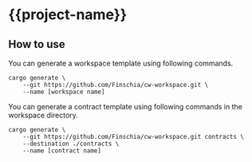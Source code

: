 # {{project-name}}

## How to use

You can generate a workspace template using following commands.

```
cargo generate \
    --git https://github.com/Finschia/cw-workspace.git \
    --name [workspace name]
```

You can generate a contract template using following commands in the workspace directory.

```
cargo generate \
    --git https://github.com/Finschia/cw-workspace.git contracts \
    --destination ./contracts \
    --name [contract name]
```
